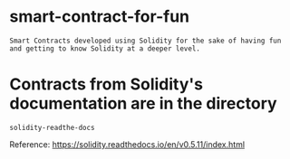 # smart-contract-for-fun

`Smart Contracts developed using Solidity for the sake of having fun and getting to know Solidity at a deeper level.`

# Contracts from Solidity's documentation are in the directory

`solidity-readthe-docs`

Reference: https://solidity.readthedocs.io/en/v0.5.11/index.html
